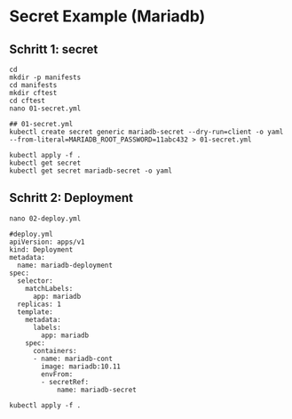 # Secret Example (Mariadb) 

## Schritt 1: secret 

```
cd 
mkdir -p manifests
cd manifests
mkdir cftest 
cd cftest 
nano 01-secret.yml 
```

```
## 01-secret.yml
kubectl create secret generic mariadb-secret --dry-run=client -o yaml --from-literal=MARIADB_ROOT_PASSWORD=11abc432 > 01-secret.yml
```

```
kubectl apply -f .
kubectl get secret
kubectl get secret mariadb-secret -o yaml
```


## Schritt 2: Deployment 
```
nano 02-deploy.yml
```

```
#deploy.yml 
apiVersion: apps/v1
kind: Deployment
metadata:
  name: mariadb-deployment
spec:
  selector:
    matchLabels:
      app: mariadb
  replicas: 1 
  template:
    metadata:
      labels:
        app: mariadb
    spec:
      containers:
      - name: mariadb-cont
        image: mariadb:10.11
        envFrom:
        - secretRef:
            name: mariadb-secret

```

```
kubectl apply -f .
```


